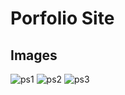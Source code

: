 # Porfolio Site

## Images
![ps1](https://github.com/user-attachments/assets/e1656890-8172-4e55-8a60-d22a9dbb533a)
![ps2](https://github.com/user-attachments/assets/9d0b5461-069d-49a5-972e-5b36b8471ef1)
![ps3](https://github.com/user-attachments/assets/2f8c5803-48c1-45fd-8d67-8ae6bc2d1e27)
